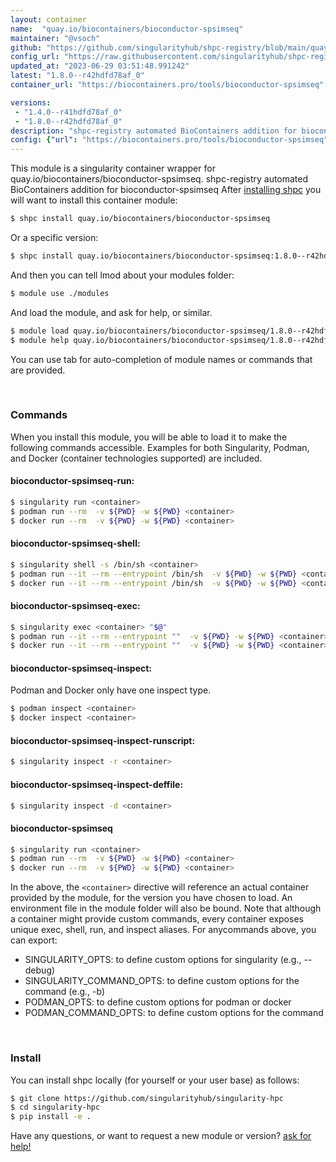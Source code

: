 ```yaml
---
layout: container
name:  "quay.io/biocontainers/bioconductor-spsimseq"
maintainer: "@vsoch"
github: "https://github.com/singularityhub/shpc-registry/blob/main/quay.io/biocontainers/bioconductor-spsimseq/container.yaml"
config_url: "https://raw.githubusercontent.com/singularityhub/shpc-registry/main/quay.io/biocontainers/bioconductor-spsimseq/container.yaml"
updated_at: "2023-06-29 03:51:48.991242"
latest: "1.8.0--r42hdfd78af_0"
container_url: "https://biocontainers.pro/tools/bioconductor-spsimseq"

versions:
 - "1.4.0--r41hdfd78af_0"
 - "1.8.0--r42hdfd78af_0"
description: "shpc-registry automated BioContainers addition for bioconductor-spsimseq"
config: {"url": "https://biocontainers.pro/tools/bioconductor-spsimseq", "maintainer": "@vsoch", "description": "shpc-registry automated BioContainers addition for bioconductor-spsimseq", "latest": {"1.8.0--r42hdfd78af_0": "sha256:eac076f53a3593479c50725bd0b8dd99329d4e0f3d9d052b3fdad7d86d15b56d"}, "tags": {"1.4.0--r41hdfd78af_0": "sha256:19114b9bc419dfe5ed3dca677933b5259fa7b360078db947dd80e4efa7272373", "1.8.0--r42hdfd78af_0": "sha256:eac076f53a3593479c50725bd0b8dd99329d4e0f3d9d052b3fdad7d86d15b56d"}, "docker": "quay.io/biocontainers/bioconductor-spsimseq"}
---
```


This module is a singularity container wrapper for quay.io/biocontainers/bioconductor-spsimseq.
shpc-registry automated BioContainers addition for bioconductor-spsimseq
After [installing shpc](#install) you will want to install this container module:


```bash
$ shpc install quay.io/biocontainers/bioconductor-spsimseq
```

Or a specific version:

```bash
$ shpc install quay.io/biocontainers/bioconductor-spsimseq:1.8.0--r42hdfd78af_0
```

And then you can tell lmod about your modules folder:

```bash
$ module use ./modules
```

And load the module, and ask for help, or similar.

```bash
$ module load quay.io/biocontainers/bioconductor-spsimseq/1.8.0--r42hdfd78af_0
$ module help quay.io/biocontainers/bioconductor-spsimseq/1.8.0--r42hdfd78af_0
```

You can use tab for auto-completion of module names or commands that are provided.

<br>

### Commands

When you install this module, you will be able to load it to make the following commands accessible.
Examples for both Singularity, Podman, and Docker (container technologies supported) are included.

#### bioconductor-spsimseq-run:

```bash
$ singularity run <container>
$ podman run --rm  -v ${PWD} -w ${PWD} <container>
$ docker run --rm  -v ${PWD} -w ${PWD} <container>
```

#### bioconductor-spsimseq-shell:

```bash
$ singularity shell -s /bin/sh <container>
$ podman run --it --rm --entrypoint /bin/sh  -v ${PWD} -w ${PWD} <container>
$ docker run --it --rm --entrypoint /bin/sh  -v ${PWD} -w ${PWD} <container>
```

#### bioconductor-spsimseq-exec:

```bash
$ singularity exec <container> "$@"
$ podman run --it --rm --entrypoint ""  -v ${PWD} -w ${PWD} <container> "$@"
$ docker run --it --rm --entrypoint ""  -v ${PWD} -w ${PWD} <container> "$@"
```

#### bioconductor-spsimseq-inspect:

Podman and Docker only have one inspect type.

```bash
$ podman inspect <container>
$ docker inspect <container>
```

#### bioconductor-spsimseq-inspect-runscript:

```bash
$ singularity inspect -r <container>
```

#### bioconductor-spsimseq-inspect-deffile:

```bash
$ singularity inspect -d <container>
```



#### bioconductor-spsimseq

```bash
$ singularity run <container>
$ podman run --rm  -v ${PWD} -w ${PWD} <container>
$ docker run --rm  -v ${PWD} -w ${PWD} <container>
```


In the above, the `<container>` directive will reference an actual container provided
by the module, for the version you have chosen to load. An environment file in the
module folder will also be bound. Note that although a container
might provide custom commands, every container exposes unique exec, shell, run, and
inspect aliases. For anycommands above, you can export:

 - SINGULARITY_OPTS: to define custom options for singularity (e.g., --debug)
 - SINGULARITY_COMMAND_OPTS: to define custom options for the command (e.g., -b)
 - PODMAN_OPTS: to define custom options for podman or docker
 - PODMAN_COMMAND_OPTS: to define custom options for the command

<br>

### Install

You can install shpc locally (for yourself or your user base) as follows:

```bash
$ git clone https://github.com/singularityhub/singularity-hpc
$ cd singularity-hpc
$ pip install -e .
```

Have any questions, or want to request a new module or version? [ask for help!](https://github.com/singularityhub/singularity-hpc/issues)
